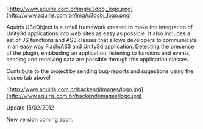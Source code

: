 ![http://www.aquiris.com.br/img/u3dobj_logo.png](http://www.aquiris.com.br/img/u3dobj_logo.png)

Aquiris U3dObject is a small framework created to make the integration of Unity3d applications into web sites as easy as possible.
It also includes a set of JS functions and AS3 classes that allows developers to communicate in an easy way Flash/AS3 and Unity3d application. Detecting the presence of the plugin, embbeding an application, listening to funcions and events, sending and receiving data are possible through this application classes.

Contribute to the project by sending bug-reports and sugestions using the Issues tab above!

![http://www.aquiris.com.br/backend/images/logo.jpg](http://www.aquiris.com.br/backend/images/logo.jpg)

Update 15/02/2012

New version coming soon.